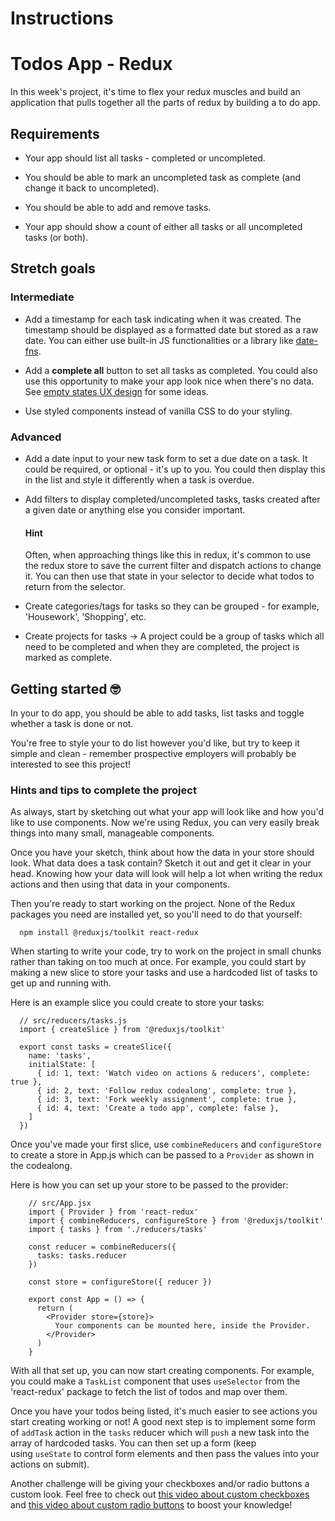# Instructions

#  Todos App - Redux

In this week's project, it's time to flex your redux muscles and build an application that pulls together all the parts of redux by building a to do app.

## Requirements

- Your app should list all tasks - completed or uncompleted.

- You should be able to mark an uncompleted task as complete (and change it back to uncompleted).

- You should be able to add and remove tasks.

- Your app should show a count of either all tasks or all uncompleted tasks (or both).

## Stretch goals

### Intermediate
- Add a timestamp for each task indicating when it was created. The timestamp should be displayed as a formatted date but stored as a raw date. You can either use built-in JS functionalities or a library like [date-fns](https://www.npmjs.com/package/date-fns).

- Add a **complete all** button to set all tasks as completed. You could also use this opportunity to make your app look nice when there's no data. See [empty states UX design](https://www.toptal.com/designers/ux/empty-state-ux-design) for some ideas.

- Use styled components instead of vanilla CSS to do your styling.

### Advanced

- Add a date input to your new task form to set a due date on a task. It could be required, or optional - it's up to you. You could then display this in the list and style it differently when a task is overdue.

- Add filters to display completed/uncompleted tasks, tasks created after a given date or anything else you consider important.


  #### Hint
  Often, when approaching things like this in redux, it's common to use the redux store to save the current filter and dispatch actions to change it. You can then use that state in your selector to decide what todos to return from the selector.
    

- Create categories/tags for tasks so they can be grouped - for example, 'Housework', 'Shopping', etc.

- Create projects for tasks → A project could be a group of tasks which all need to be completed and when they are completed, the project is marked as complete.

## Getting started 🤓

In your to do app, you should be able to add tasks, list tasks and toggle whether a task is done or not.

You're free to style your to do list however you'd like, but try to keep it simple and clean - remember prospective employers will probably be interested to see this project!

### Hints and tips to complete the project

As always, start by sketching out what your app will look like and how you'd like to use components. Now we're using Redux, you can very easily break things into many small, manageable components.

Once you have your sketch, think about how the data in your store should look. What data does a task contain? Sketch it out and get it clear in your head. Knowing how your data will look will help a lot when writing the redux actions and then using that data in your components.

Then you're ready to start working on the project. None of the Redux packages you need are installed yet, so you'll need to do that yourself:

      npm install @reduxjs/toolkit react-redux

When starting to write your code, try to work on the project in small chunks rather than taking on too much at once. For example, you could start by making a new slice to store your tasks and use a hardcoded list of tasks to get up and running with.

Here is an example slice you could create to store your tasks:


      // src/reducers/tasks.js
      import { createSlice } from '@reduxjs/toolkit'

      export const tasks = createSlice({
        name: 'tasks',
        initialState: [
          { id: 1, text: 'Watch video on actions & reducers', complete:   true },
          { id: 2, text: 'Follow redux codealong', complete: true },
          { id: 3, text: 'Fork weekly assignment', complete: true },
          { id: 4, text: 'Create a todo app', complete: false },
        ]
      })

Once you've made your first slice, use `combineReducers` and `configureStore` to create a store in App.js which can be passed to a `Provider` as shown in the codealong.

Here is how you can set up your store to be passed to the provider:

        // src/App.jsx
        import { Provider } from 'react-redux'
        import { combineReducers, configureStore } from '@reduxjs/toolkit'
        import { tasks } from './reducers/tasks'

        const reducer = combineReducers({
          tasks: tasks.reducer
        })

        const store = configureStore({ reducer })

        export const App = () => {
          return (
            <Provider store={store}>
              Your components can be mounted here, inside the Provider.
            </Provider>
          )
        }


With all that set up, you can now start creating components. For example, you could make a `TaskList` component that uses `useSelector` from the 'react-redux' package to fetch the list of todos and map over them.

Once you have your todos being listed, it's much easier to see actions you start creating working or not! A good next step is to implement some form of `addTask` action in the `tasks` reducer which will `push` a new task into the array of hardcoded tasks. You can then set up a form (keep using `useState` to control form elements and then pass the values into your actions on submit).

Another challenge will be giving your checkboxes and/or radio buttons a custom look. Feel free to check out [this video about custom checkboxes](https://www.youtube.com/watch?v=NfW_5Y1RZQ4) and [this video about custom radio buttons](https://www.youtube.com/watch?v=BT7FZooiqWw) to boost your knowledge!